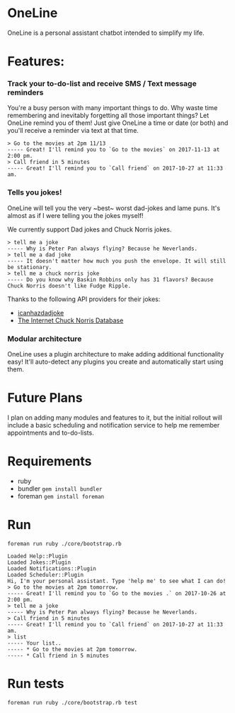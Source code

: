 # OneLine

OneLine is a personal assistant chatbot intended to simplify my life.

# Features:

### Track your to-do-list and receive SMS / Text message reminders
You're a busy person with many important things to do. Why waste time remembering and inevitably forgetting all those important things? Let OneLine remind you of them! Just give OneLine a time or date (or both) and you'll receive a reminder via text at that time.

```
> Go to the movies at 2pm 11/13
----- Great! I'll remind you to `Go to the movies` on 2017-11-13 at 2:00 pm.
> Call friend in 5 minutes
----- Great! I'll remind you to `Call friend` on 2017-10-27 at 11:33 am.
```


### Tells you jokes!
OneLine will tell you the very ~best~ worst dad-jokes and lame puns. It's almost as if I were telling you the jokes myself!

We currently support Dad jokes and Chuck Norris jokes.
```
> tell me a joke
----- Why is Peter Pan always flying? Because he Neverlands.
> tell me a dad joke
----- It doesn't matter how much you push the envelope. It will still be stationary.
> tell me a chuck norris joke
----- Do you know why Baskin Robbins only has 31 flavors? Because Chuck Norris doesn't like Fudge Ripple.
```

Thanks to the following API providers for their jokes:
* [icanhazdadjoke](https://icanhazdadjoke.com)
* [The Internet Chuck Norris Database](http://www.icndb.com/)

### Modular architecture
OneLine uses a plugin architecture to make adding additional functionality easy! It'll auto-detect any plugins you create and automatically start using them.


# Future Plans

I plan on adding many modules and features to it, but the initial rollout will include a basic scheduling and notification service to help me remember appointments and to-do-lists.


# Requirements
* ruby
* bundler `gem install bundler`
* foreman `gem install foreman`

# Run
`foreman run ruby ./core/bootstrap.rb`

```
Loaded Help::Plugin
Loaded Jokes::Plugin
Loaded Notifications::Plugin
Loaded Scheduler::Plugin
Hi, I'm your personal assistant. Type 'help me' to see what I can do!
> Go to the movies at 2pm tomorrow.
----- Great! I'll remind you to `Go to the movies .` on 2017-10-26 at 2:00 pm.
> tell me a joke
----- Why is Peter Pan always flying? Because he Neverlands.
> Call friend in 5 minutes
----- Great! I'll remind you to `Call friend` on 2017-10-27 at 11:33 am.
> list
----- Your list..
----- * Go to the movies at 2pm tomorrow.
----- * Call friend in 5 minutes
```

# Run tests
`foreman run ruby ./core/bootstrap.rb test`
